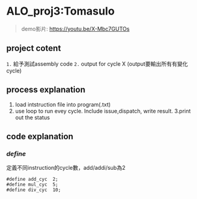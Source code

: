 # ALO_proj3:Tomasulo
>demo影片: https://youtu.be/X-Mbc7GUTOs

## project cotent
`1.` 給予測試assembly code
`2.` output for cycle X (output要輸出所有有變化cycle)

## process explanation
1. load intstruction file into program(.txt)
2. use loop to run evey cycle. Include issue,dispatch, write result.
3.print out the status

## code explanation
### *define*
定義不同instruction的cycle數，add/addi/sub為2
```
#define add_cyc  2;
#define mul_cyc  5;
#define div_cyc  10;
```

